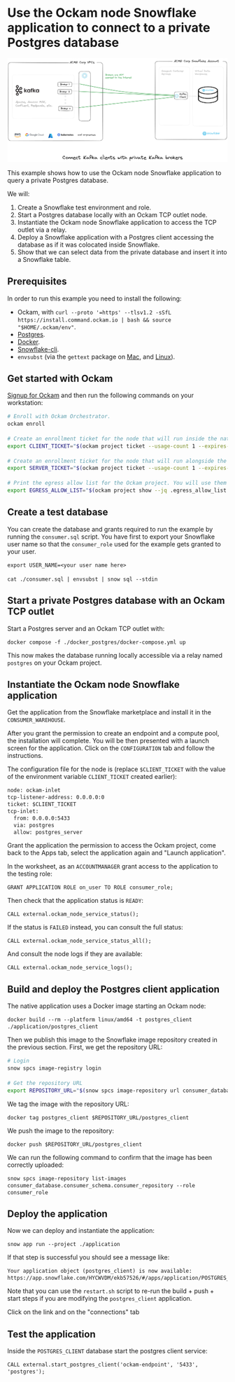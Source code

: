 # Use the Ockam node Snowflake application to connect to a private Postgres database

![Architecture](diagram.png)

This example shows how to use the Ockam node Snowflake application to query a private Postgres database.

We will:

1. Create a Snowflake test environment and role.
1. Start a Postgres database locally with an Ockam TCP outlet node.
1. Instantiate the Ockam node Snowflake application to access the TCP outlet via a relay.
1. Deploy a Snowflake application with a Postgres client accessing the database as if it was colocated inside Snowflake.
1. Show that we can select data from the private database and insert it into a Snowflake table.

## Prerequisites

In order to run this example you need to install the following:

- Ockam,
  with `curl --proto '=https' --tlsv1.2 -sSfL https://install.command.ockam.io | bash && source "$HOME/.ockam/env"`.
- [Postgres](https://www.postgresql.org/download/).
- [Docker](https://docs.docker.com/get-docker).
- [Snowflake-cli](https://docs.snowflake.com/en/developer-guide/snowflake-cli-v2/installation/installation).
- `envsubst` (via the `gettext` package on [Mac](https://formulae.brew.sh/formula/gettext),
  and [Linux](https://www.gnu.org/software/gettext/gettext.html)).

## Get started with Ockam

[Signup for Ockam](https://www.ockam.io/signup) and then run the following commands on your workstation:

```sh
# Enroll with Ockam Orchestrator.
ockam enroll

# Create an enrollment ticket for the node that will run inside the native application.
export CLIENT_TICKET="$(ockam project ticket --usage-count 1 --expires-in 1h --attribute postgres_client)"

# Create an enrollment ticket for the node that will run alongside the private Postgres database.
export SERVER_TICKET="$(ockam project ticket --usage-count 1 --expires-in 1h --attribute postgres_server --relay postgres)"

# Print the egress allow list for the Ockam project. You will use them later in this example.
export EGRESS_ALLOW_LIST="$(ockam project show --jq .egress_allow_list | sed "s/\"/'/g" | sed "s/\[/(/g" | sed "s/\]/)/g")"
```

## Create a test database

You can create the database and grants required to run the example by running the `consumer.sql` script.
You have first to export your Snowflake user name so that the `consumer_role` used for the example gets granted to your
user.

```
export USER_NAME=<your user name here>

cat ./consumer.sql | envsubst | snow sql --stdin
```

## Start a private Postgres database with an Ockam TCP outlet

Start a Postgres server and an Ockam TCP outlet with:

```shell
docker compose -f ./docker_postgres/docker-compose.yml up
```

This now makes the database running locally accessible via a relay named `postgres` on your Ockam project.

## Instantiate the Ockam node Snowflake application

Get the application from the Snowflake marketplace and install it in the `CONSUMER_WAREHOUSE`.

After you grant the permission to create an endpoint and a compute pool, the installation will complete.
You will be then presented with a launch screen for the application. Click on the `CONFIGURATION` tab and follow the
instructions.

The configuration file for the node is (replace `$CLIENT_TICKET` with the value of the environment
variable `CLIENT_TICKET` created earlier):

```shell
node: ockam-inlet
tcp-listener-address: 0.0.0.0:0
ticket: $CLIENT_TICKET 
tcp-inlet: 
  from: 0.0.0.0:5433 
  via: postgres
  allow: postgres_server
```

Grant the application the permission to access the Ockam project, come back to the Apps tab, select the application
again
and "Launch application".

In the worksheet, as an `ACCOUNTMANAGER` grant access to the application to the testing role:

```sqlite-sql
GRANT APPLICATION ROLE on_user TO ROLE consumer_role;
```

Then check that the application status is `READY`:

```sqlite-sql
CALL external.ockam_node_service_status();
```

If the status is `FAILED` instead, you can consult the full status:

```sqlite-sql
CALL external.ockam_node_service_status_all();
```

And consult the node logs if they are available:

```sqlite-sql
CALL external.ockam_node_service_logs();
```

## Build and deploy the Postgres client application

The native application uses a Docker image starting an Ockam node:

```
docker build --rm --platform linux/amd64 -t postgres_client ./application/postgres_client 
```

Then we publish this image to the Snowflake image repository created in the previous section.
First, we get the repository URL:

```sh
# Login
snow spcs image-registry login

# Get the repository URL
export REPOSITORY_URL="$(snow spcs image-repository url consumer_database.consumer_schema.consumer_repository --role consumer_role)"
```

We tag the image with the repository URL:

```shell
docker tag postgres_client $REPOSITORY_URL/postgres_client
```

We push the image to the repository:

```shell
docker push $REPOSITORY_URL/postgres_client
```

We can run the following command to confirm that the image has been correctly uploaded:

```shell
snow spcs image-repository list-images consumer_database.consumer_schema.consumer_repository --role consumer_role
```

## Deploy the application

Now we can deploy and instantiate the application:

```shell
snow app run --project ./application
```

If that step is successful you should see a message like:

```shell
Your application object (postgres_client) is now available:
https://app.snowflake.com/HYCWVDM/ekb57526/#/apps/application/POSTGRES_CLIENT
```

Note that you can use the `restart.sh` script to re-run the build + push + start steps if you are modifying
the `postgres_client` application.

Click on the link and on the "connections" tab

## Test the application

Inside the `POSTGRES_CLIENT` database start the postgres client service:

```sqlite-sql
CALL external.start_postgres_client('ockam-endpoint', '5433', 'postgres');
```
